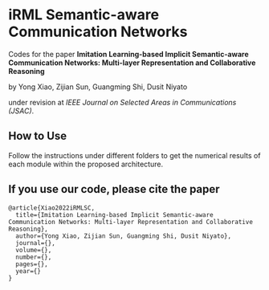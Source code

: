 # iRML Semantic-aware Communication Networks
Codes for the paper 
**Imitation Learning-based Implicit Semantic-aware Communication Networks: Multi-layer Representation and Collaborative Reasoning** 

by Yong Xiao, Zijian Sun, Guangming Shi, Dusit Niyato

under revision at *IEEE Journal on Selected Areas in Communications (JSAC)*.

## How to Use
Follow the instructions under different folders to get the numerical results of each module within the proposed architecture. 

## If you use our code, please cite the paper
```
@article{Xiao2022iRMLSC,
  title={Imitation Learning-based Implicit Semantic-aware Communication Networks: Multi-layer Representation and Collaborative Reasoning},
  author={Yong Xiao, Zijian Sun, Guangming Shi, Dusit Niyato},
  journal={},
  volume={},
  number={},
  pages={},
  year={}
}
```
